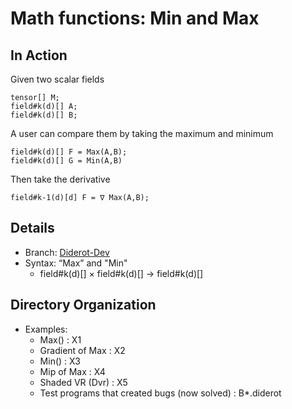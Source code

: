 # Math functions: Min and Max
## In Action
Given two scalar fields 
```
tensor[] M;  
field#k(d)[] A;
field#k(d)[] B;
```
A user can compare them by taking the maximum and minimum 
```
field#k(d)[] F = Max(A,B);  
field#k(d)[] G = Min(A,B)
```
Then take the derivative 
```
field#k-1(d)[d] F = ∇ Max(A,B);  
```
## Details
* Branch:   [Diderot-Dev](https://github.com/cchiw/Diderot-Dev) 
* Syntax: “Max” and "Min"
    -  field#k(d)[] ×  field#k(d)[] →  field#k(d)[]
## Directory Organization
* Examples:
    - Max()  : X1
    - Gradient of Max  : X2
    - Min()  : X3
    - Mip of Max  : X4
    - Shaded VR (Dvr)  : X5
    - Test programs that created bugs (now solved)  : B*.diderot

